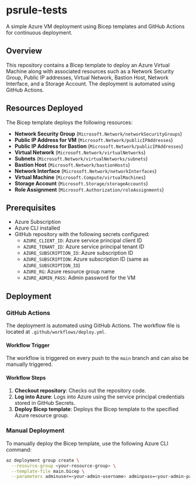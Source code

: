 # psrule-tests

A simple Azure VM deployment using Bicep templates and GitHub Actions for continuous deployment.

## Overview

This repository contains a Bicep template to deploy an Azure Virtual Machine along with associated resources such as a Network Security Group, Public IP addresses, Virtual Network, Bastion Host, Network Interface, and a Storage Account. The deployment is automated using GitHub Actions.

## Resources Deployed

The Bicep template deploys the following resources:

- **Network Security Group** (`Microsoft.Network/networkSecurityGroups`)
- **Public IP Address for VM** (`Microsoft.Network/publicIPAddresses`)
- **Public IP Address for Bastion** (`Microsoft.Network/publicIPAddresses`)
- **Virtual Network** (`Microsoft.Network/virtualNetworks`)
- **Subnets** (`Microsoft.Network/virtualNetworks/subnets`)
- **Bastion Host** (`Microsoft.Network/bastionHosts`)
- **Network Interface** (`Microsoft.Network/networkInterfaces`)
- **Virtual Machine** (`Microsoft.Compute/virtualMachines`)
- **Storage Account** (`Microsoft.Storage/storageAccounts`)
- **Role Assignment** (`Microsoft.Authorization/roleAssignments`)

## Prerequisites

- Azure Subscription
- Azure CLI installed
- GitHub repository with the following secrets configured:
  - `AZURE_CLIENT_ID`: Azure service principal client ID
  - `AZURE_TENANT_ID`: Azure service principal tenant ID
  - `AZURE_SUBSCRIPTION_ID`: Azure subscription ID
  - `AZURE_SUBSCRIPTION`: Azure subscription ID (same as `AZURE_SUBSCRIPTION_ID`)
  - `AZURE_RG`: Azure resource group name
  - `AZURE_ADMIN_PASS`: Admin password for the VM

## Deployment

### GitHub Actions

The deployment is automated using GitHub Actions. The workflow file is located at `.github/workflows/deploy.yml`.

#### Workflow Trigger

The workflow is triggered on every push to the `main` branch and can also be manually triggered.

#### Workflow Steps

1. **Checkout repository**: Checks out the repository code.
2. **Log into Azure**: Logs into Azure using the service principal credentials stored in GitHub Secrets.
3. **Deploy Bicep template**: Deploys the Bicep template to the specified Azure resource group.

### Manual Deployment

To manually deploy the Bicep template, use the following Azure CLI command:

```sh
az deployment group create \
  --resource-group <your-resource-group> \
  --template-file main.bicep \
  --parameters adminuser=<your-admin-username> adminpass=<your-admin-password>
```
